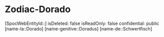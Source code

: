 ﻿---
type: Zodiac
tags:
- astro/Zodiac

---

# Zodiac-Dorado

[SpocWebEntityId::]
isDeleted: false
isReadOnly: false
confidential: public
[name-la::Dorado]
[name-genitive::Doradus]
[name-de::Schwertfisch]
